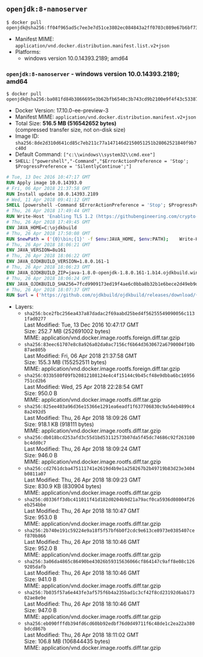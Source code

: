 ## `openjdk:8-nanoserver`

```console
$ docker pull openjdk@sha256:ff04f965ad5c7ee3e7d51ce3802ec084843a2ff0703c089e67b6bf7390790ce8
```

-	Manifest MIME: `application/vnd.docker.distribution.manifest.list.v2+json`
-	Platforms:
	-	windows version 10.0.14393.2189; amd64

### `openjdk:8-nanoserver` - windows version 10.0.14393.2189; amd64

```console
$ docker pull openjdk@sha256:ba081fd84b3866695e3b62bfb6540c3b743cd9b2100e9f4f43c53387bc78b702
```

-	Docker Version: 17.10.0-ee-preview-3
-	Manifest MIME: `application/vnd.docker.distribution.manifest.v2+json`
-	Total Size: **516.5 MB (516542652 bytes)**  
	(compressed transfer size, not on-disk size)
-	Image ID: `sha256:8de2d310d641cd85c7eb211c77a147146d2150051251b28062521840f9b7c40d`
-	Default Command: `["c:\\windows\\system32\\cmd.exe"]`
-	`SHELL`: `["powershell","-Command","$ErrorActionPreference = 'Stop'; $ProgressPreference = 'SilentlyContinue';"]`

```dockerfile
# Tue, 13 Dec 2016 10:47:17 GMT
RUN Apply image 10.0.14393.0
# Fri, 06 Apr 2018 21:37:58 GMT
RUN Install update 10.0.14393.2189
# Wed, 11 Apr 2018 09:41:12 GMT
SHELL [powershell -Command $ErrorActionPreference = 'Stop'; $ProgressPreference = 'SilentlyContinue';]
# Thu, 26 Apr 2018 17:49:44 GMT
RUN Write-Host 'Enabling TLS 1.2 (https://githubengineering.com/crypto-removal-notice/) ...'; 	$tls12RegBase = 'HKLM:\\SYSTEM\CurrentControlSet\Control\SecurityProviders\SCHANNEL\Protocols\TLS 1.2'; 	if (Test-Path $tls12RegBase) { throw ('"{0}" already exists!' -f $tls12RegBase) }; 	New-Item -Path ('{0}/Client' -f $tls12RegBase) -Force; 	New-Item -Path ('{0}/Server' -f $tls12RegBase) -Force; 	New-ItemProperty -Path ('{0}/Client' -f $tls12RegBase) -Name 'DisabledByDefault' -PropertyType DWORD -Value 0 -Force; 	New-ItemProperty -Path ('{0}/Client' -f $tls12RegBase) -Name 'Enabled' -PropertyType DWORD -Value 1 -Force; 	New-ItemProperty -Path ('{0}/Server' -f $tls12RegBase) -Name 'DisabledByDefault' -PropertyType DWORD -Value 0 -Force; 	New-ItemProperty -Path ('{0}/Server' -f $tls12RegBase) -Name 'Enabled' -PropertyType DWORD -Value 1 -Force
# Thu, 26 Apr 2018 17:49:45 GMT
ENV JAVA_HOME=C:\ojdkbuild
# Thu, 26 Apr 2018 17:50:08 GMT
RUN $newPath = ('{0}\bin;{1}' -f $env:JAVA_HOME, $env:PATH); 	Write-Host ('Updating PATH: {0}' -f $newPath); 	setx /M PATH $newPath;
# Thu, 26 Apr 2018 18:06:21 GMT
ENV JAVA_VERSION=8u161
# Thu, 26 Apr 2018 18:06:22 GMT
ENV JAVA_OJDKBUILD_VERSION=1.8.0.161-1
# Thu, 26 Apr 2018 18:06:23 GMT
ENV JAVA_OJDKBUILD_ZIP=java-1.8.0-openjdk-1.8.0.161-1.b14.ojdkbuild.windows.x86_64.zip
# Thu, 26 Apr 2018 18:06:24 GMT
ENV JAVA_OJDKBUILD_SHA256=7fcd9909173ed19f4ae6c0bba8b32b1e6bece2d49eb9d87271828be8121fc31b
# Thu, 26 Apr 2018 18:07:37 GMT
RUN $url = ('https://github.com/ojdkbuild/ojdkbuild/releases/download/{0}/{1}' -f $env:JAVA_OJDKBUILD_VERSION, $env:JAVA_OJDKBUILD_ZIP); 	Write-Host ('Downloading {0} ...' -f $url); 	Invoke-WebRequest -Uri $url -OutFile 'ojdkbuild.zip'; 	Write-Host ('Verifying sha256 ({0}) ...' -f $env:JAVA_OJDKBUILD_SHA256); 	if ((Get-FileHash ojdkbuild.zip -Algorithm sha256).Hash -ne $env:JAVA_OJDKBUILD_SHA256) { 		Write-Host 'FAILED!'; 		exit 1; 	}; 		Write-Host 'Expanding ...'; 	Expand-Archive ojdkbuild.zip -DestinationPath C:\; 		Write-Host 'Renaming ...'; 	Move-Item 		-Path ('C:\{0}' -f ($env:JAVA_OJDKBUILD_ZIP -Replace '.zip$', '')) 		-Destination $env:JAVA_HOME 	; 		Write-Host 'Verifying install ...'; 	Write-Host '  java -version'; java -version; 	Write-Host '  javac -version'; javac -version; 		Write-Host 'Removing ...'; 	Remove-Item ojdkbuild.zip -Force; 		Write-Host 'Complete.';
```

-	Layers:
	-	`sha256:bce2fbc256ea437a87dadac2f69aabd25bed4f56255549090056c1131fad0277`  
		Last Modified: Tue, 13 Dec 2016 10:47:17 GMT  
		Size: 252.7 MB (252691002 bytes)  
		MIME: application/vnd.docker.image.rootfs.foreign.diff.tar.gzip
	-	`sha256:83eec61707e8c8a926a02da0ac7156cf6b64d3630672a6790004f10b87ae805b`  
		Last Modified: Fri, 06 Apr 2018 21:37:58 GMT  
		Size: 155.3 MB (155252511 bytes)  
		MIME: application/vnd.docker.image.rootfs.foreign.diff.tar.gzip
	-	`sha256:033b580f09fb20812108124e4c4f15144c9b45cf48e9dbba6bc16956751cd2b6`  
		Last Modified: Wed, 25 Apr 2018 22:28:54 GMT  
		Size: 950.0 B  
		MIME: application/vnd.docker.image.rootfs.diff.tar.gzip
	-	`sha256:825ee403a96d36e15366e1291ea6eadf1f637706830c9a54eb4899c48a2492d5`  
		Last Modified: Thu, 26 Apr 2018 18:09:26 GMT  
		Size: 918.1 KB (918111 bytes)  
		MIME: application/vnd.docker.image.rootfs.diff.tar.gzip
	-	`sha256:db018bcd253afd3c55d1bd53112573b07da5f45dc74686c92f263100bc4dd0c7`  
		Last Modified: Thu, 26 Apr 2018 18:09:24 GMT  
		Size: 946.0 B  
		MIME: application/vnd.docker.image.rootfs.diff.tar.gzip
	-	`sha256:cd2761dcba475111741e2619d4b9e1a258267b2b49719b83d23e3404b0811a07`  
		Last Modified: Thu, 26 Apr 2018 18:09:23 GMT  
		Size: 830.9 KB (830904 bytes)  
		MIME: application/vnd.docker.image.rootfs.diff.tar.gzip
	-	`sha256:d0336ff3dbc411011f41d182d0204b9d21a79acf0ca5936d08004f26eb254bbe`  
		Last Modified: Thu, 26 Apr 2018 18:10:47 GMT  
		Size: 953.0 B  
		MIME: application/vnd.docker.image.rootfs.diff.tar.gzip
	-	`sha256:2b740e191c59224e9a18f5f57bf6b0f2cdc9e613ce8973e0385407cef870b866`  
		Last Modified: Thu, 26 Apr 2018 18:10:46 GMT  
		Size: 952.0 B  
		MIME: application/vnd.docker.image.rootfs.diff.tar.gzip
	-	`sha256:3a06da4865c86490be43026b59315636066cf864147c9aff8e08c1269205dafb`  
		Last Modified: Thu, 26 Apr 2018 18:10:46 GMT  
		Size: 941.0 B  
		MIME: application/vnd.docker.image.rootfs.diff.tar.gzip
	-	`sha256:7b035f57a6e443fe3af575f6b4a235bad1c3cf42f8cd23192d6ab17302ae8e9e`  
		Last Modified: Thu, 26 Apr 2018 18:10:46 GMT  
		Size: 947.0 B  
		MIME: application/vnd.docker.image.rootfs.diff.tar.gzip
	-	`sha256:eb090fffdb394fd6cd60bb92edbf76d0d49711f6c48de1c2ea22a380bdcd867b`  
		Last Modified: Thu, 26 Apr 2018 18:11:02 GMT  
		Size: 106.8 MB (106844435 bytes)  
		MIME: application/vnd.docker.image.rootfs.diff.tar.gzip
